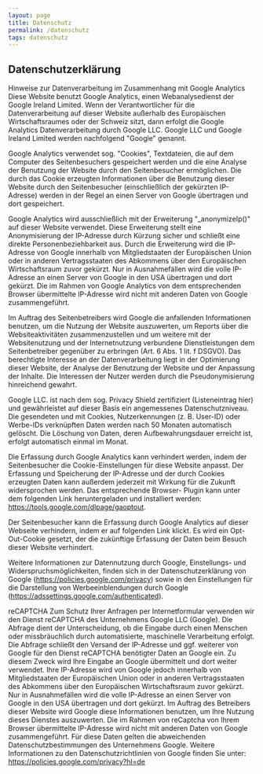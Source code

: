 ```yaml
---
layout: page
title: Datenschutz
permalink: /datenschutz
tags: datenschutz
---
```

## Datenschutzerklärung

Hinweise zur Datenverarbeitung im Zusammenhang mit Google Analytics
Diese Website benutzt Google Analytics, einen Webanalysedienst der Google Ireland Limited. Wenn der Verantwortlicher für die Datenverarbeitung auf dieser Website außerhalb des Europäischen Wirtschaftsraumes oder der Schweiz sitzt, dann erfolgt die Google Analytics Datenverarbeitung durch Google LLC. Google LLC und Google Ireland Limited werden nachfolgend "Google" genannt.

Google Analytics verwendet sog. "Cookies", Textdateien, die auf dem Computer des Seitenbesuchers gespeichert werden und die eine Analyse der Benutzung der Website durch den Seitenbesucher ermöglichen. Die durch das Cookie erzeugten Informationen über die Benutzung dieser Website durch den Seitenbesucher (einschließlich der gekürzten IP-Adresse) werden in der Regel an einen Server von Google übertragen und dort gespeichert.

Google Analytics wird ausschließlich mit der Erweiterung "_anonymizeIp()" auf dieser Website verwendet. Diese Erweiterung stellt eine Anonymisierung der IP-Adresse durch Kürzung sicher und schließt eine direkte Personenbeziehbarkeit aus. Durch die Erweiterung wird die IP-Adresse von Google innerhalb von Mitgliedstaaten der Europäischen Union oder in anderen Vertragsstaaten des Abkommens über den Europäischen Wirtschaftsraum zuvor gekürzt. Nur in Ausnahmefällen wird die volle IP-Adresse an einen Server von Google in den USA übertragen und dort gekürzt. Die im Rahmen von Google Analytics von dem entsprechenden Browser übermittelte IP-Adresse wird nicht mit anderen Daten von Google zusammengeführt.

Im Auftrag des Seitenbetreibers wird Google die anfallenden Informationen benutzen, um die Nutzung der Website auszuwerten, um Reports über die Websiteaktivitäten zusammenzustellen und um weitere mit der Websitenutzung und der Internetnutzung verbundene Dienstleistungen dem Seitenbetreiber gegenüber zu erbringen (Art. 6 Abs. 1 lit. f DSGVO). Das berechtigte Interesse an der Datenverarbeitung liegt in der Optimierung dieser Website, der Analyse der Benutzung der Website und der Anpassung der Inhalte. Die Interessen der Nutzer werden durch die Pseudonymisierung hinreichend gewahrt.

Google LLC. ist nach dem sog. Privacy Shield zertifiziert (Listeneintrag hier) und gewährleistet auf dieser Basis ein angemessenes Datenschutzniveau. Die gesendeten und mit Cookies, Nutzerkennungen (z. B. User-ID) oder Werbe-IDs verknüpften Daten werden nach 50 Monaten automatisch gelöscht. Die Löschung von Daten, deren Aufbewahrungsdauer erreicht ist, erfolgt automatisch einmal im Monat.

Die Erfassung durch Google Analytics kann verhindert werden, indem der Seitenbesucher die Cookie-Einstellungen für diese Website anpasst. Der Erfassung und Speicherung der IP-Adresse und der durch Cookies erzeugten Daten kann außerdem jederzeit mit Wirkung für die Zukunft widersprochen werden. Das entsprechende Browser- Plugin kann unter dem folgenden Link heruntergeladen und installiert werden: https://tools.google.com/dlpage/gaoptout.

Der Seitenbesucher kann die Erfassung durch Google Analytics auf dieser Webseite verhindern, indem er auf folgenden Link klickt. Es wird ein Opt-Out-Cookie gesetzt, der die zukünftige Erfassung der Daten beim Besuch dieser Website verhindert.

Weitere Informationen zur Datennutzung durch Google, Einstellungs- und Widerspruchsmöglichkeiten, finden sich in der Datenschutzerklärung von Google (https://policies.google.com/privacy) sowie in den Einstellungen für die Darstellung von Werbeeinblendungen durch Google (https://adssettings.google.com/authenticated).

reCAPTCHA
Zum Schutz Ihrer Anfragen per Internetformular verwenden wir den Dienst reCAPTCHA des Unternehmens Google LLC (Google). Die Abfrage dient der Unterscheidung, ob die Eingabe durch einen Menschen oder missbräuchlich durch automatisierte, maschinelle Verarbeitung erfolgt. Die Abfrage schließt den Versand der IP-Adresse und ggf. weiterer von Google für den Dienst reCAPTCHA benötigter Daten an Google ein. Zu diesem Zweck wird Ihre Eingabe an Google übermittelt und dort weiter verwendet. Ihre IP-Adresse wird von Google jedoch innerhalb von Mitgliedstaaten der Europäischen Union oder in anderen Vertragsstaaten des Abkommens über den Europäischen Wirtschaftsraum zuvor gekürzt. Nur in Ausnahmefällen wird die volle IP-Adresse an einen Server von Google in den USA übertragen und dort gekürzt. Im Auftrag des Betreibers dieser Website wird Google diese Informationen benutzen, um Ihre Nutzung dieses Dienstes auszuwerten. Die im Rahmen von reCaptcha von Ihrem Browser übermittelte IP-Adresse wird nicht mit anderen Daten von Google zusammengeführt. Für diese Daten gelten die abweichenden Datenschutzbestimmungen des Unternehmens Google. Weitere Informationen zu den Datenschutzrichtlinien von Google finden Sie unter: https://policies.google.com/privacy?hl=de
